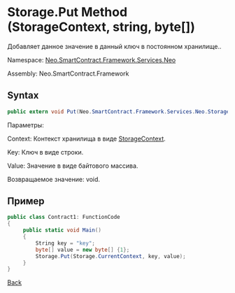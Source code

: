 # Storage.Put Method (StorageContext, string, byte[])

Добавляет данное значение в данный ключ в постоянном хранилище..

Namespace: [Neo.SmartContract.Framework.Services.Neo](../../neo.md)

Assembly: Neo.SmartContract.Framework

## Syntax

```c#
public extern void Put(Neo.SmartContract.Framework.Services.Neo.StorageContext context, string key, byte[] value)
```

Параметры:

Context: Контекст хранилища в виде [StorageContext](../StorageContext.md).

Key: Ключ в виде строки.

Value: Значение в виде байтового массива.

Возвращаемое значение: void.

## Пример

```c#
public class Contract1: FunctionCode
{
     public static void Main()
     {
         String key = "key";
         byte[] value = new byte[] {1};
         Storage.Put(Storage.CurrentContext, key, value);
     }
}
```



[Back](../Storage.md)

